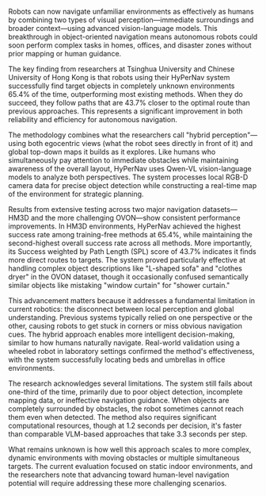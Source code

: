 Robots can now navigate unfamiliar environments as effectively as humans by combining two types of visual perception—immediate surroundings and broader context—using advanced vision-language models. This breakthrough in object-oriented navigation means autonomous robots could soon perform complex tasks in homes, offices, and disaster zones without prior mapping or human guidance.

The key finding from researchers at Tsinghua University and Chinese University of Hong Kong is that robots using their HyPerNav system successfully find target objects in completely unknown environments 65.4% of the time, outperforming most existing methods. When they do succeed, they follow paths that are 43.7% closer to the optimal route than previous approaches. This represents a significant improvement in both reliability and efficiency for autonomous navigation.

The methodology combines what the researchers call "hybrid perception"—using both egocentric views (what the robot sees directly in front of it) and global top-down maps it builds as it explores. Like humans who simultaneously pay attention to immediate obstacles while maintaining awareness of the overall layout, HyPerNav uses Qwen-VL vision-language models to analyze both perspectives. The system processes local RGB-D camera data for precise object detection while constructing a real-time map of the environment for strategic planning.

Results from extensive testing across two major navigation datasets—HM3D and the more challenging OVON—show consistent performance improvements. In HM3D environments, HyPerNav achieved the highest success rate among training-free methods at 65.4%, while maintaining the second-highest overall success rate across all methods. More importantly, its Success weighted by Path Length (SPL) score of 43.7% indicates it finds more direct routes to targets. The system proved particularly effective at handling complex object descriptions like "L-shaped sofa" and "clothes dryer" in the OVON dataset, though it occasionally confused semantically similar objects like mistaking "window curtain" for "shower curtain."

This advancement matters because it addresses a fundamental limitation in current robotics: the disconnect between local perception and global understanding. Previous systems typically relied on one perspective or the other, causing robots to get stuck in corners or miss obvious navigation cues. The hybrid approach enables more intelligent decision-making, similar to how humans naturally navigate. Real-world validation using a wheeled robot in laboratory settings confirmed the method's effectiveness, with the system successfully locating beds and umbrellas in office environments.

The research acknowledges several limitations. The system still fails about one-third of the time, primarily due to poor object detection, incomplete mapping data, or ineffective navigation guidance. When objects are completely surrounded by obstacles, the robot sometimes cannot reach them even when detected. The method also requires significant computational resources, though at 1.2 seconds per decision, it's faster than comparable VLM-based approaches that take 3.3 seconds per step.

What remains unknown is how well this approach scales to more complex, dynamic environments with moving obstacles or multiple simultaneous targets. The current evaluation focused on static indoor environments, and the researchers note that advancing toward human-level navigation potential will require addressing these more challenging scenarios.